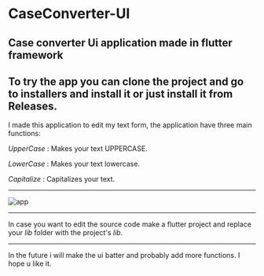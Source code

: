 # CaseConverter-UI
Case converter Ui application made in flutter framework
---
To try the app you can clone the project and go to installers and install it or just install it from Releases.
---
I made this application to edit my text form, the application have three main functions:


*UpperCase* : Makes your text UPPERCASE.

*LowerCase* : Makes your text lowercase.

*Capitalize* : Capitalizes your text.

---
![app](https://github.com/harumans/CaseConverter-UI/assets/121347481/a1ec8ebe-9605-44b3-ab81-dee33ed8d81f)


---
In case you want to edit the source code make a flutter project and replace your *lib* folder with the project's *lib*.


---
In the future i will make the ui batter and probably add more functions. I hope u like it.
